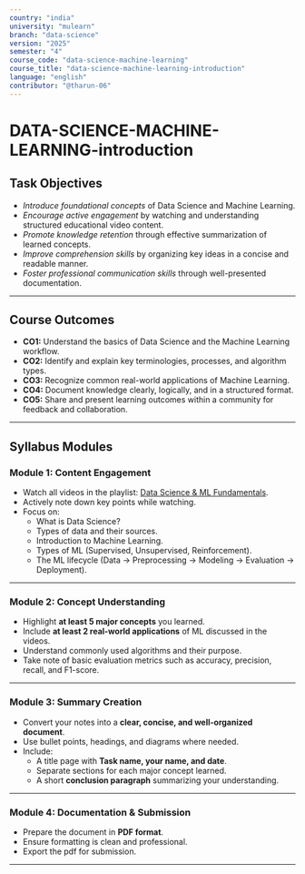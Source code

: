 ```yaml
---
country: "india"
university: "mulearn"
branch: "data-science"
version: "2025"
semester: "4"
course_code: "data-science-machine-learning"
course_title: "data-science-machine-learning-introduction"
language: "english"
contributor: "@tharun-06"
---
```

# DATA-SCIENCE-MACHINE-LEARNING-introduction

## Task Objectives

* *Introduce foundational concepts* of Data Science and Machine Learning.  
* *Encourage active engagement* by watching and understanding structured educational video content.  
* *Promote knowledge retention* through effective summarization of learned concepts.  
* *Improve comprehension skills* by organizing key ideas in a concise and readable manner.  
* *Foster professional communication skills* through well-presented documentation.  

---

## Course Outcomes

* **CO1:** Understand the basics of Data Science and the Machine Learning workflow.  
* **CO2:** Identify and explain key terminologies, processes, and algorithm types.  
* **CO3:** Recognize common real-world applications of Machine Learning.  
* **CO4:** Document knowledge clearly, logically, and in a structured format.  
* **CO5:** Share and present learning outcomes within a community for feedback and collaboration.  

---

## Syllabus Modules

### Module 1: Content Engagement
* Watch all videos in the playlist: [Data Science & ML Fundamentals](https://youtube.com/playlist?list=PLKgtTI0BnoKHIgO8W379fS4Qe56lwv8Al&si=Rz4vtVW6Wp2Ww41F).  
* Actively note down key points while watching.  
* Focus on:
  * What is Data Science?  
  * Types of data and their sources.  
  * Introduction to Machine Learning.  
  * Types of ML (Supervised, Unsupervised, Reinforcement).  
  * The ML lifecycle (Data → Preprocessing → Modeling → Evaluation → Deployment).  

---

### Module 2: Concept Understanding
* Highlight **at least 5 major concepts** you learned.  
* Include **at least 2 real-world applications** of ML discussed in the videos.  
* Understand commonly used algorithms and their purpose.  
* Take note of basic evaluation metrics such as accuracy, precision, recall, and F1-score.  

---

### Module 3: Summary Creation
* Convert your notes into a **clear, concise, and well-organized document**.  
* Use bullet points, headings, and diagrams where needed.  
* Include:
  * A title page with **Task name, your name, and date**.  
  * Separate sections for each major concept learned.  
  * A short **conclusion paragraph** summarizing your understanding.  

---

### Module 4: Documentation & Submission
* Prepare the document in **PDF format**.  
* Ensure formatting is clean and professional.  
* Export the pdf for submission.  

---

